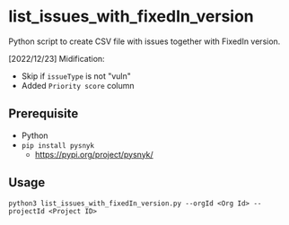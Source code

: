 # list_issues_with_fixedIn_version

Python script to create CSV file with issues together with FixedIn version.

[2022/12/23] Midification:
- Skip if `issueType` is not "vuln"
- Added `Priority score` column

## Prerequisite

- Python
- `pip install pysnyk`
  - https://pypi.org/project/pysnyk/

## Usage

```
python3 list_issues_with_fixedIn_version.py --orgId <Org Id> --projectId <Project ID>
```
